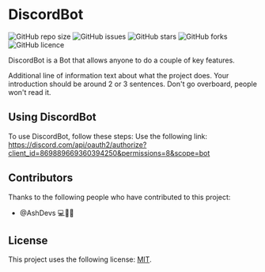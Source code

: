 # DiscordBot
<!--- https://github.com/AshDevs/DiscordBot
<!--- These are examples. See https://shields.io for others or to customize this set of shields. You might want to include dependencies, project status and licence info here ---> 
![GitHub repo size](https://img.shields.io/github/repo-size/AshDevs/DiscordBot?style=flat-square)
![GitHub issues](https://img.shields.io/github/issues/AshDevs/DiscordBot?style=flat-square)
![GitHub stars](https://img.shields.io/github/stars/AshDevs/DiscordBot?style=flat-square)
![GitHub forks](https://img.shields.io/github/forks/AshDevs/DiscordBot?style=flat-square)
![GitHub licence](https://img.shields.io/github/license/AshDevs/DiscordBot?style=flat-square)

DiscordBot is a Bot that allows anyone to do a couple of key features. 

Additional line of information text about what the project does. Your introduction should be around 2 or 3 sentences. Don't go overboard, people won't read it.

## Using DiscordBot

To use DiscordBot, follow these steps:
Use the following link: https://discord.com/api/oauth2/authorize?client_id=869889669360394250&permissions=8&scope=bot

## Contributors

Thanks to the following people who have contributed to this project:

* @AshDevs 💻🐛🚧

## License

This project uses the following license: [MIT](https://github.com/AshDevs/DiscordBot/blob/master/LICENSE).

